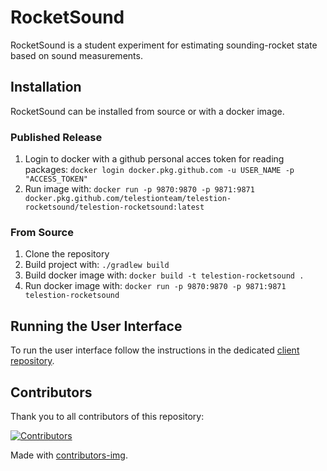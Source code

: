 # RocketSound

RocketSound is a student experiment for estimating sounding-rocket state based on sound measurements. 

## Installation

RocketSound can be installed from source or with a docker image.

### Published Release

1. Login to docker with a github personal acces token for reading packages: `docker login docker.pkg.github.com -u USER_NAME -p "ACCESS_TOKEN"`
4. Run image with: `docker run -p 9870:9870 -p 9871:9871 docker.pkg.github.com/telestionteam/telestion-rocketsound/telestion-rocketsound:latest`

### From Source

1. Clone the repository
2. Build project with: `./gradlew build`
3. Build docker image with: `docker build -t telestion-rocketsound .`
4. Run docker image with: `docker run -p 9870:9870 -p 9871:9871 telestion-rocketsound`

## Running the User Interface

To run the user interface follow the instructions in the dedicated [client repository](https://github.com/TelestionTeam/telestion-rocketsound-psc).

## Contributors

Thank you to all contributors of this repository:

[![Contributors](https://contrib.rocks/image?repo=TelestionTeam/telestion-rocketsound)](https://github.com/TelestionTeam/telestion-rocketsound/graphs/contributors)

Made with [contributors-img](https://contrib.rocks).
